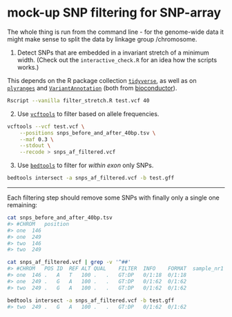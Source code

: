 
# mock-up SNP filtering for SNP-array

The whole thing is run from the command line - for the genome-wide data it might make sense to split the data by linkage group /chromosome.

1) Detect SNPs that are embedded in a invariant stretch of a minimum width.
(Check out the `interactive_check.R` for an idea how the scripts works.)

This depends on the R package collection [`tidyverse`](https://www.tidyverse.org/), as well as on [`plyranges`](https://sa-lee.github.io/plyranges/index.html) and [`VariantAnnotation`](https://bioconductor.org/packages/release/bioc/html/VariantAnnotation.html) (both from [bioconductor](https://bioconductor.org)).

```sh
Rscript --vanilla filter_stretch.R test.vcf 40
```

2) Use [`vcftools`](https://vcftools.github.io/man_latest.html) to filter based on allele frequencies.

```sh
vcftools --vcf test.vcf \
	--positions snps_before_and_after_40bp.tsv \
	--maf 0.3 \
	--stdout \
	--recode > snps_af_filtered.vcf
```

3) Use [`bedtools`](https://bedtools.readthedocs.io/en/latest/) to filter for *within exon* only SNPs.

```sh
bedtools intersect -a snps_af_filtered.vcf -b test.gff
```

---

Each filtering step should remove some SNPs with finally only a single one remaining:

```sh
cat snps_before_and_after_40bp.tsv
#> #CHROM	position
#> one	146
#> one	249
#> two	146
#> two	249
```

```sh
cat snps_af_filtered.vcf | grep -v '^##'
#> #CHROM	POS	ID	REF	ALT	QUAL	FILTER	INFO	FORMAT	sample_nr1	sample_nr2
#> one	146	.	A	T	100	.	.	GT:DP	0/1:18	0/1:18
#> one	249	.	G	A	100	.	.	GT:DP	0/1:62	0/1:62
#> two	249	.	G	A	100	.	.	GT:DP	0/1:62	0/1:62
```

```sh
bedtools intersect -a snps_af_filtered.vcf -b test.gff
#> two	249	.	G	A	100	.	.	GT:DP	0/1:62	0/1:62
```
